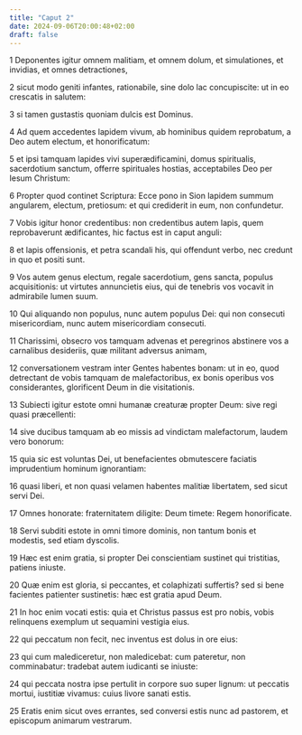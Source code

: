 ```yaml
---
title: "Caput 2"
date: 2024-09-06T20:00:48+02:00
draft: false
---
```



1 Deponentes igitur omnem malitiam, et omnem dolum, et simulationes, et invidias, et omnes detractiones,

2 sicut modo geniti infantes, rationabile, sine dolo lac concupiscite: ut in eo crescatis in salutem:

3 si tamen gustastis quoniam dulcis est Dominus.

4 Ad quem accedentes lapidem vivum, ab hominibus quidem reprobatum, a Deo autem electum, et honorificatum:

5 et ipsi tamquam lapides vivi superædificamini, domus spiritualis, sacerdotium sanctum, offerre spirituales hostias, acceptabiles Deo per Iesum Christum:

6 Propter quod continet Scriptura: Ecce pono in Sion lapidem summum angularem, electum, pretiosum: et qui crediderit in eum, non confundetur.

7 Vobis igitur honor credentibus: non credentibus autem lapis, quem reprobaverunt ædificantes, hic factus est in caput anguli:

8 et lapis offensionis, et petra scandali his, qui offendunt verbo, nec credunt in quo et positi sunt.

9 Vos autem genus electum, regale sacerdotium, gens sancta, populus acquisitionis: ut virtutes annuncietis eius, qui de tenebris vos vocavit in admirabile lumen suum.

10 Qui aliquando non populus, nunc autem populus Dei: qui non consecuti misericordiam, nunc autem misericordiam consecuti.

11 Charissimi, obsecro vos tamquam advenas et peregrinos abstinere vos a carnalibus desideriis, quæ militant adversus animam,

12 conversationem vestram inter Gentes habentes bonam: ut in eo, quod detrectant de vobis tamquam de malefactoribus, ex bonis operibus vos considerantes, glorificent Deum in die visitationis.

13 Subiecti igitur estote omni humanæ creaturæ propter Deum: sive regi quasi præcellenti:

14 sive ducibus tamquam ab eo missis ad vindictam malefactorum, laudem vero bonorum:

15 quia sic est voluntas Dei, ut benefacientes obmutescere faciatis imprudentium hominum ignorantiam:

16 quasi liberi, et non quasi velamen habentes malitiæ libertatem, sed sicut servi Dei.

17 Omnes honorate: fraternitatem diligite: Deum timete: Regem honorificate.

18 Servi subditi estote in omni timore dominis, non tantum bonis et modestis, sed etiam dyscolis.

19 Hæc est enim gratia, si propter Dei conscientiam sustinet qui tristitias, patiens iniuste.

20 Quæ enim est gloria, si peccantes, et colaphizati suffertis? sed si bene facientes patienter sustinetis: hæc est gratia apud Deum.

21 In hoc enim vocati estis: quia et Christus passus est pro nobis, vobis relinquens exemplum ut sequamini vestigia eius.

22 qui peccatum non fecit, nec inventus est dolus in ore eius:

23 qui cum malediceretur, non maledicebat: cum pateretur, non comminabatur: tradebat autem iudicanti se iniuste:

24 qui peccata nostra ipse pertulit in corpore suo super lignum: ut peccatis mortui, iustitiæ vivamus: cuius livore sanati estis.

25 Eratis enim sicut oves errantes, sed conversi estis nunc ad pastorem, et episcopum animarum vestrarum.

